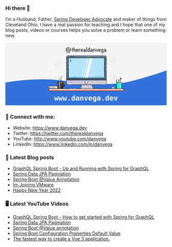 ### Hi there 👋

I’m a Husband, Father, [Spring Developer Advocate](https://tanzu.vmware.com/developer/advocates/) and maker of things from Cleveland Ohio. I have a real passion for teaching and I hope that one of my blog posts, videos or courses helps you solve a problem or learn something new.

![Profile Header](./github_profile_header.png)

### 🤝 Connect with me:

- Website: https://www.danvega.dev
- Twitter: https://twitter.com/therealdanvega
- YouTube: http://www.youtube.com/danvega
- LinkedIn: https://www.linkedin.com/in/danvega

### 📝 Latest Blog posts

<!-- BLOG-POST-LIST:START -->
- [GraphQL Spring Boot - Up and Running with Spring for GraphQL](https://www.danvega.dev/blog/2022/05/17/spring-for-graphql)
- [Spring Data JPA Pagination](https://www.danvega.dev/blog/2022/05/12/spring-data-jpa-pagination)
- [Spring Boot @Value Annotation](https://www.danvega.dev/blog/2022/05/11/spring-boot-value-annotation)
- [Im Joining VMware](https://www.danvega.dev/blog/2022/01/24/im-joining-vmware)
- [Happy New Year 2022](https://www.danvega.dev/blog/2022/01/01/happy-new-year-2022)
<!-- BLOG-POST-LIST:END -->

### 🖥 Latest YouTube Videos

<!-- YOUTUBE:START -->
- [GraphQL Spring Boot - How to get started with Spring for GraphQL](https://www.youtube.com/watch?v=3PCNqXrU-2g)
- [Spring Data JPA Pagination](https://www.youtube.com/watch?v=oq-c3D67WqM)
- [Spring Boot @Value annotation](https://www.youtube.com/watch?v=vLSyFktOm4g)
- [Spring Boot Configuration Properties Default Value](https://www.youtube.com/watch?v=Gqn_q2sAebg)
- [The fastest way to create a Vue 3 application.](https://www.youtube.com/watch?v=tbrMQukq1WI)
<!-- YOUTUBE:END -->
